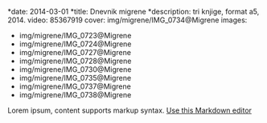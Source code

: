 *date: 2014-03-01
*title: Dnevnik migrene
*description: tri knjige, format a5, 2014.
video: 85367919
cover: img/migrene/IMG_0734@Migrene
images:
 - img/migrene/IMG_0723@Migrene
 - img/migrene/IMG_0724@Migrene
 - img/migrene/IMG_0727@Migrene
 - img/migrene/IMG_0728@Migrene
 - img/migrene/IMG_0730@Migrene
 - img/migrene/IMG_0735@Migrene
 - img/migrene/IMG_0737@Migrene
 - img/migrene/IMG_0738@Migrene

Lorem ipsum, content supports markup syntax.
[Use this Markdown editor](https://stackedit.io/editor)